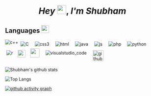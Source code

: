 <!--
### Hi there 👋
**shubhamraj7505/shubhamraj7505** is a ✨ _special_ ✨ repository because its `README.md` (this file) appears on your GitHub profile.

Here are some ideas to get you started:

- 🔭 I’m currently working on ...
- 🌱 I’m currently learning ...
- 👯 I’m looking to collaborate on ...
- 🤔 I’m looking for help with ...
- 💬 Ask me about ...
- 📫 How to reach me: ...
- 😄 Pronouns: ...
- ⚡ Fun fact: ...
-->

<h1 align="center">
  <em>Hey</em> <img src="https://github.com/piyush168713/piyush168713/blob/main/svg/Hi.gif" width="29px">, <em>I'm Shubham</em>
</h1>


<!--### Check Out the Languages and tech I know:-->

  ## Languages <a target="_blank"><img src="https://github.com/piyush168713/piyush168713/svg/dev/languages/lang.jpg" height="25px" style="max-width:100%;">

<img src="https://github.com/piyush168713/piyush168713/blob/main/svg/dev/languages/cpp.svg" alt="c++" style="vertical-align:top margin:0.0000000000000001px 0.0000000000000001px">  
<img src="https://github.com/piyush168713/piyush168713/blob/main/svg/dev/languages/csharp.svg" alt="C" style="vertical-align:top; margin:6px 4px">&nbsp; &nbsp;<img src="https://github.com/piyush168713/piyush168713/blob/main/svg/dev/languages/css3.svg" alt="css3" style="vertical-align:top; margin:6px 4px">&nbsp; &nbsp;<img src="https://github.com/piyush168713/piyush168713/blob/main/svg/dev/languages/html.svg" alt="html" style="vertical-align:top; margin:6px 4px">&nbsp; &nbsp;<img src="https://github.com/piyush168713/piyush168713/blob/main/svg/dev/languages/java.svg" alt="java" style="vertical-align:top; margin:6px 4px">&nbsp; &nbsp;<img src="https://github.com/piyush168713/piyush168713/blob/main/svg/dev/languages/js.svg" alt="js" style="vertical-align:top; margin:6px 4px">&nbsp; &nbsp;<img src="https://github.com/piyush168713/piyush168713/blob/main/svg/dev/languages/php.svg" alt="php" style="vertical-align:top; margin:6px 4px">&nbsp; &nbsp;<img src="https://github.com/piyush168713/piyush168713/blob/main/svg/dev/languages/python.svg" alt="python" style="vertical-align:top; margin:6px 4px">&nbsp; &nbsp;<img src="https://github.com/piyush168713/piyush168713/blob/main/svg/dev/languages/r.svg" alt="r" style="vertical-align:top; margin:6px 4px">&nbsp; &nbsp;<img src="https://upload.wikimedia.org/wikipedia/commons/thumb/e/e0/Git-logo.svg/1280px-Git-logo.svg.png" height="25">&nbsp; &nbsp; 
<img src="https://www.tinkercad.com/favicon.ico" height="30"> &nbsp; &nbsp;<img src="https://github.com/piyush168713/piyush168713/blob/main/svg/dev/tools/visualstudio_code.svg" alt="visualstudio_code" style="vertical-align:top; margin:6px 4px">&nbsp; &nbsp;<img src="https://image.flaticon.com/icons/png/512/25/25231.png" alt="github" style="vertical-align:top; margin:6px 4px" height="35"> 

![Shubham's github stats](https://github-readme-stats.vercel.app/api?username=shubhamraj7505&title_color=FFFF00&icon_color=00FFFF&text_color=FFFFFF&bg_color=000000&show_icons=true&hide_border=true)

![Top Langs](https://github-readme-stats.vercel.app/api/top-langs/?username=shubhamraj7505&layout=compact&theme=highcontrast&hide_border=true)
<br>

[![github activity graph](https://activity-graph.herokuapp.com/graph?username=shubhamraj7505&theme=react-dark)](https://github.com/ashutosh00710/github-readme-activity-graph)
